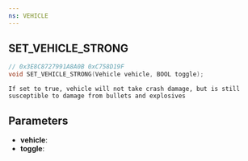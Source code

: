 ```yaml
---
ns: VEHICLE
---
```

## SET_VEHICLE_STRONG

```c
// 0x3E8C8727991A8A0B 0xC758D19F
void SET_VEHICLE_STRONG(Vehicle vehicle, BOOL toggle);
```

```
If set to true, vehicle will not take crash damage, but is still susceptible to damage from bullets and explosives  
```

## Parameters
* **vehicle**: 
* **toggle**: 

